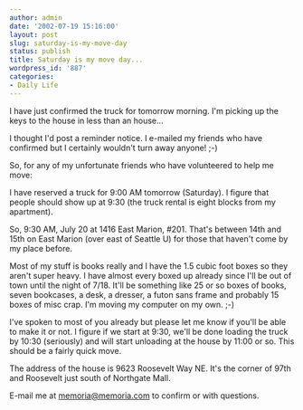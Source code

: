 ```yaml
---
author: admin
date: '2002-07-19 15:16:00'
layout: post
slug: saturday-is-my-move-day
status: publish
title: Saturday is my move day...
wordpress_id: '887'
categories:
- Daily Life
---
```

I have just confirmed the truck for tomorrow morning. I'm picking up the keys to the house in less than an house...

I thought I'd post a reminder notice. I e-mailed my friends who have confirmed but I certainly wouldn't turn away anyone! ;-)

So, for any of my unfortunate friends who have volunteered to help me move:

I have reserved a truck for 9:00 AM tomorrow (Saturday). I figure that people should show up at 9:30 (the truck rental is eight blocks from my apartment).

So, 9:30 AM, July 20 at 1416 East Marion, #201. That's between 14th and 15th on East Marion (over east of Seattle U) for those that haven't come by my place before.

Most of my stuff is books really and I have the 1.5 cubic foot boxes so they aren't super heavy. I have almost every boxed up already since I'll be out of town until the night of 7/18. It&apos;ll be something like 25 or so boxes of books, seven bookcases, a desk, a dresser, a futon sans frame and probably 15 boxes of misc crap. I'm moving my computer on my own. ;-)

I've spoken to most of you already but please let me know if you&apos;ll be able to make it or not. I figure if we start at 9:30, we'll be done loading the truck by 10:30 (seriously) and will start unloading at the house by 11:00 or so. This should be a fairly quick move.

The address of the house is 9623 Roosevelt Way NE. It's the corner of 97th and Roosevelt just south of Northgate Mall.

E-mail me at memoria@memoria.com to confirm or with questions.
